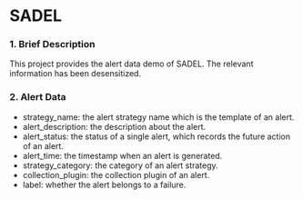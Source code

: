 # SADEL


### 1. Brief Description

This project provides the alert data demo of SADEL. The relevant information has been desensitized.


### 2. Alert Data

* strategy_name: the alert strategy name which is the template of an alert.
* alert_description: the description about the alert.
* alert_status: the status of a single alert, which records the future action of an alert. 
* alert_time: the timestamp when an alert is generated.
* strategy_category: the category of an alert strategy.
* collection_plugin: the collection plugin of an alert.
* label: whether the alert belongs to a failure.